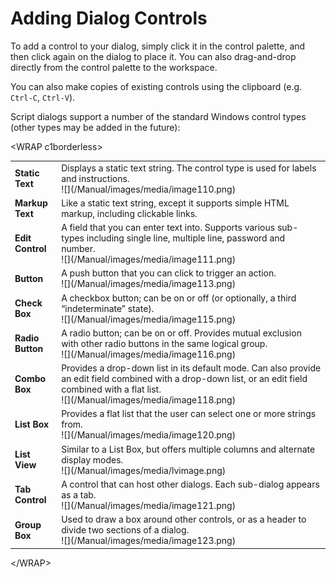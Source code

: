 # Adding Dialog Controls

To add a control to your dialog, simply click it in the control palette, and then click again on the dialog to place it. You can also drag-and-drop directly from the control palette to the workspace.

You can also make copies of existing controls using the clipboard (e.g. `Ctrl-C`, `Ctrl-V`).

Script dialogs support a number of the standard Windows control types (other types may be added in the future):

\<WRAP c1borderless\>

<table>
<tbody>
<tr class="odd">
<td><strong>Static Text</strong></td>
<td>Displays a static text string. The control type is used for labels and instructions.<br />
![](/Manual/images/media/image110.png)</td>
</tr>
<tr class="even">
<td><strong>Markup Text</strong></td>
<td>Like a static text string, except it supports simple HTML markup, including clickable links.</td>
</tr>
<tr class="odd">
<td><strong>Edit Control</strong></td>
<td>A field that you can enter text into. Supports various sub-types including single line, multiple line, password and number.<br />
![](/Manual/images/media/image111.png)</td>
</tr>
<tr class="even">
<td><strong>Button</strong></td>
<td>A push button that you can click to trigger an action.<br />
![](/Manual/images/media/image113.png)</td>
</tr>
<tr class="odd">
<td><strong>Check Box</strong></td>
<td>A checkbox button; can be on or off (or optionally, a third “indeterminate” state).<br />
![](/Manual/images/media/image115.png)</td>
</tr>
<tr class="even">
<td><strong>Radio Button</strong></td>
<td>A radio button; can be on or off. Provides mutual exclusion with other radio buttons in the same logical group.<br />
![](/Manual/images/media/image116.png)</td>
</tr>
<tr class="odd">
<td><strong>Combo Box</strong></td>
<td>Provides a drop-down list in its default mode. Can also provide an edit field combined with a drop-down list, or an edit field combined with a flat list.<br />
![](/Manual/images/media/image118.png)</td>
</tr>
<tr class="even">
<td><strong>List Box</strong></td>
<td>Provides a flat list that the user can select one or more strings from.<br />
![](/Manual/images/media/image120.png)</td>
</tr>
<tr class="odd">
<td><strong>List View</strong></td>
<td>Similar to a List Box, but offers multiple columns and alternate display modes.<br />
![](/Manual/images/media/lvimage.png)</td>
</tr>
<tr class="even">
<td><strong>Tab Control</strong></td>
<td>A control that can host other dialogs. Each sub-dialog appears as a tab.<br />
![](/Manual/images/media/image121.png)</td>
</tr>
<tr class="odd">
<td><strong>Group Box</strong></td>
<td>Used to draw a box around other controls, or as a header to divide two sections of a dialog.<br />
![](/Manual/images/media/image123.png)</td>
</tr>
</tbody>
</table>

\</WRAP\>

